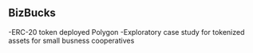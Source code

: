 ## BizBucks

-ERC-20 token deployed Polygon
-Exploratory case study for tokenized assets for small busness cooperatives
